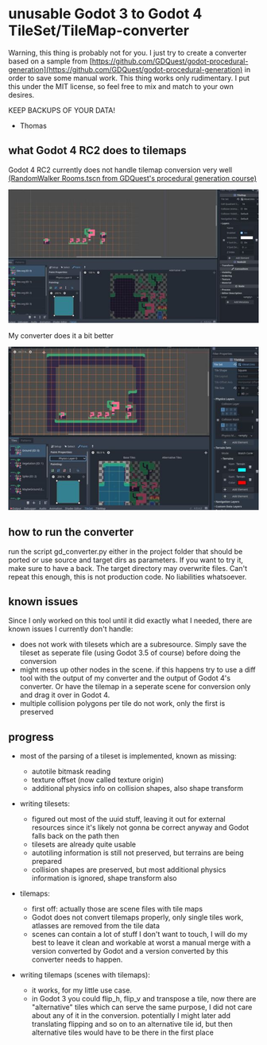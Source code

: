 # unusable Godot 3 to Godot 4 TileSet/TileMap-converter

Warning, this thing is probably not for you. I just try to create a converter based on a sample from [https://github.com/GDQuest/godot-procedural-generation](https://github.com/GDQuest/godot-procedural-generation) in order to save some manual work. This thing works only rudimentary. I put this under the MIT license, so feel free to mix and match to your own desires.

KEEP BACKUPS OF YOUR DATA!

- Thomas

## what Godot 4 RC2 does to tilemaps

Godot 4 RC2 currently does not handle tilemap conversion very well [(RandomWalker Rooms.tscn from GDQuest's procedural generation course)](https://github.com/GDQuest/godot-procedural-generation)

![A screenshot showing that tilemaps in Godot 4 RC2 are not well preserved when imported from Godot 3](images/godot_4_rc2_out_of_the_box.jpg "broken conversion of tilemaps in Godot 4 RC2")

My converter does it a bit better

![A screenshot showing that my converter does a little bit better](images/with_converter.jpg "my converter does a little bit better")

## how to run the converter

run the script gd_converter.py either in the project folder that should be ported or use source and target dirs as parameters. If you want to try it, make sure to have a back. The target directory may overwrite files. Can't repeat this enough, this is not production code. No liabilities whatsoever.

## known issues

Since I only worked on this tool until it did exactly what I needed, there are known issues I currently don't handle:

- does not work with tilesets which are a subresource. Simply save the tileset as seperate file (using Godot 3.5 of course) before doing the conversion
- might mess up other nodes in the scene. if this happens try to use a diff tool with the output of my converter and the output of Godot 4's converter. Or have the tilemap in a seperate scene for conversion only and drag it over in Godot 4.
- multiple collision polygons per tile do not work, only the first is preserved

## progress

- most of the parsing of a tileset is implemented, known as missing:
  - autotile bitmask reading
  - texture offset (now called texture origin)
  - additional physics info on collision shapes, also shape transform
  
- writing tilesets:
  - figured out most of the uuid stuff, leaving it out for external resources since it's likely not gonna be correct anyway and Godot falls back on the path then
  - tilesets are already quite usable
  - autotiling information is still not preserved, but terrains are being prepared
  - collision shapes are preserved, but most additional physics information is ignored, shape transform also

- tilemaps:
  - first off: actually those are scene files with tile maps
  - Godot does not convert tilemaps properly, only single tiles work, atlasses are removed from the tile data
  - scenes can contain a lot of stuff I don't want to touch, I will do my best to leave it clean and workable at worst a manual merge with a version converted by Godot and a version converted by this converter needs to happen.

- writing tilemaps (scenes with tilemaps):
  - it works, for my little use case.
  - in Godot 3 you could flip_h, flip_v and transpose a tile, now there are "alternative" tiles which can serve the same purpose, I did not care about any of it in the conversion. potentially I might later add translating flipping and so on to an alternative tile id, but then alternative tiles would have to be there in the first place
